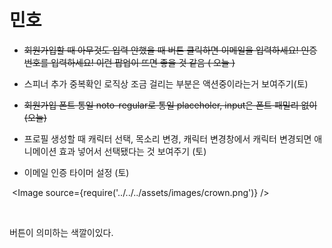 # 민호

- ~~회원가입할 때 아무것도 입력 안했을 때 버튼 클릭하면 이메일을 입력하세요! 인증번호를 입력하세요! 이런 팝업이 뜨면 좋을 것 같음 ( 오늘 )~~  
- 스피너 추가 중복확인 로직상 조금 걸리는 부분은 액션중이라는거 보여주기(토)
- ~~회원가입 폰트 통일 noto-regular로 통일 placeholer, input은 폰트 패밀리 없이 (오늘)~~
- 프로필 생성할 때 캐릭터 선택, 목소리 변경, 캐릭터 변경창에서 캐릭터 변경되면 애니메이션 효과 넣어서 선택됐다는 것 보여주기 (토) 

- 이메일 인증 타이머 설정 (토)



 <View>

​      <Image source={require('../../../assets/images/crown.png')} />

​     </View>



버튼이 의미하는 색깔이있다.